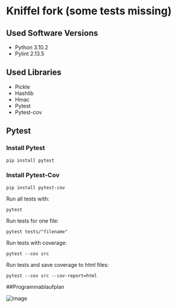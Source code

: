 # Kniffel fork (some tests missing)

## Used Software Versions
- Python 3.10.2
- Pylint 2.13.5

## Used Libraries
- Pickle
- Hashlib
- Hmac
- Pytest
- Pytest-cov

## Pytest

### Install Pytest
```shell
pip install pytest
```

### Install Pytest-Cov
```shell
pip install pytest-cov
```

Run all tests with:
```shell
pytest
```

Run tests for one file:
```shell
pytest tests/"filename"
```

Run tests with coverage:
```shell
pytest --cov src
```

Run tests and save coverage to html files:
````shell
pytest --cov src --cov-report=html
````

##Programmablaufplan

![image](https://user-images.githubusercontent.com/95380067/166104426-45a0541b-7db7-4eae-af67-d100ebb5c255.png)


